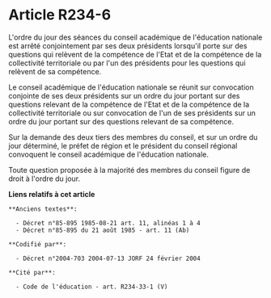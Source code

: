 # Article R234-6

L'ordre du jour des séances du conseil académique de l'éducation nationale est arrêté conjointement par ses deux présidents
lorsqu'il porte sur des questions qui relèvent de la compétence de l'Etat et de la compétence de la collectivité territoriale
ou par l'un des présidents pour les questions qui relèvent de sa compétence.

Le conseil académique de l'éducation nationale se réunit sur convocation conjointe de ses deux présidents sur un ordre du
jour portant sur des questions relevant de la compétence de l'Etat et de la compétence de la collectivité territoriale ou sur
convocation de l'un de ses présidents sur un ordre du jour portant sur des questions relevant de sa compétence.

Sur la demande des deux tiers des membres du conseil, et sur un ordre du jour déterminé, le préfet de région et le président
du conseil régional convoquent le conseil académique de l'éducation nationale.

Toute question proposée à la majorité des membres du conseil figure de droit à l'ordre du jour.

**Liens relatifs à cet article**

	**Anciens textes**:

	  - Décret n°85-895 1985-08-21 art. 11, alinéas 1 à 4
	  - Décret n°85-895 du 21 août 1985 - art. 11 (Ab)

	**Codifié par**:

	  - Décret n°2004-703 2004-07-13 JORF 24 février 2004

	**Cité par**:

	  - Code de l'éducation - art. R234-33-1 (V)
